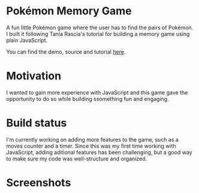 # Pokémon Memory Game

A fun little Pokémon game where the user has to find the pairs of Pokémon. I built it following Tania Rascia's tutorial for building a memory game using plain JavaScript.

You can find the demo, source and tutorial [here](https://www.taniarascia.com/how-to-create-a-memory-game-super-mario-with-plain-javascript/).

# Motivation

I wanted to gain more experience with JavaScript and this game gave the opportunity to do so while building ssomething fun and engaging.

# Build status

I'm currently working on adding more features to the game, such as a moves counter and a timer. Since this was my first time working with JavaScript, adding aditional features has been challenging, but a good way to make sure my code was well-structure and organized.

# Screenshots

